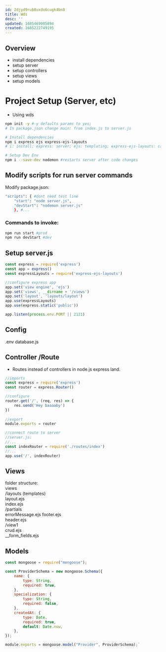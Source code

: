 ```yaml
---
id: 2djyd9rub8uxdo6cugk4bn8
title: Wds
desc: ''
updated: 1685469985894
created: 1685222749195
---
```

## Overview
- install dependencies
- setup server
- setup controllers
- setup views
- setup models
# Project Setup (Server, etc)
- Using wds
``` bash
npm init -y #-y defaults params to yes; 
# In package.json change main: from index.js to server.js

# Install dependencies
npm i express ejs express-ejs-layouts
# i: install; express: server; ejs: templating; express-ejs-layouts: can create layout file for html. Adds to pkg.json and creates lock

# Setup Dev Env
npm i --save-dev nodemon #restarts server after code changes
```

## Modify scripts for run server commands
Modify package.json:  
```bash
"scripts": { #dont need test line
    "start": "node server.js",
    "devStart": "nodemon server.js"
    }, #...
```
### Commands to invoke:
``` bash
npm run start #prod
npm run devStart #dev
```

## Setup server.js
``` javascript
const express = require('express')
const app = express()
const expressLayouts = require('express-ejs-layouts')

//configure express app
app.set('view engine', 'ejs')
app.set('views', __dirname + '/views')
app.set('layout', 'layouts/layout')
app.use(expressLayouts)
app.use(express.static('public'))

app.listen(process.env.PORT || 2121)
```
## Config
.env
database.js

## Controller /Route 
- Routes instead of controllers in node.js express land.
``` javascript
//imports
const express = require('express')
const router = express.Router()

//configure
router.get('/', (req, res) => {
    res.send('Hey baaaaby')
})
    
//export
module.exports = router

//connect route to server
//server.js: 
//...
const indexRouter = require('./routes/index')
//... 
app.use('/', indexRouter)
```
## Views
folder structure:  
views  
  /layouts (templates)  
    layout.ejs  
    index.ejs  
  /partials  
    errorMessage.ejs
    footer.ejs  
    header.ejs  
  /view1  
    crud.ejs  
    __form_fields.ejs  
    


## Models
``` javascript
const mongoose = require("mongoose");

const ProviderSchema = new mongoose.Schema({
    name: {
        type: String,
        required: true,
    },
    specialization: {
        type: String,
        required: false,
    },
    createdAt: {
        type: Date,
        required: true,
        default: Date.now,
    },
});

module.exports = mongoose.model("Provider", ProviderSchema);`
```









